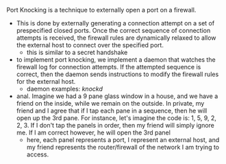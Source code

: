 
Port Knocking is a technique to externally open a port on a firewall.
- This is done by externally generating a connection attempt on a set of prespecified closed ports. Once the correct sequence of connection attempts is received, the firewall rules are dynamically relaxed to allow the external host to connect over the specified port. 
	- this is similar to a secret handshake
- to implement port knocking, we implement a daemon that watches the firewall log for connection attempts. If the attempted sequence is correct, then the daemon sends instructions to modify the firewall rules for the external host.
	- daemon examples: *knockd*
- anal. Imagine we had a 9 pane glass window in a house, and we have a friend on the inside, while we remain on the outside. In private, my friend and I agree that if I tap each pane in a sequence, then he will open up the 3rd pane. For instance, let's imagine the code is: 1, 5, 9, 2, 2, 3. If I don't tap the panels in order, then my friend will simply ignore me. If I am correct however, he will open the 3rd panel
	- here, each panel represents a port, I represent an external host, and my friend represents the router/firewall of the network I am trying to access.
